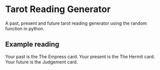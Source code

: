 # Tarot Reading Generator

A past, present and future tarot reading generator using the random function in python.

## Example reading
Your past is the The Empress card.
Your present is the The Hermit card.
Your future is the Judgement card.